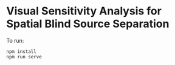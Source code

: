 # Visual Sensitivity Analysis for Spatial Blind Source Separation

To run:

```
npm install
npm run serve
```

